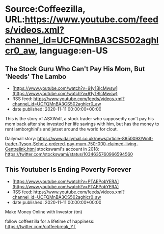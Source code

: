 # Source:Coffeezilla, URL:https://www.youtube.com/feeds/videos.xml?channel_id=UCFQMnBA3CS502aghlcr0_aw, language:en-US

## The Stock Guru Who Can't Pay His Mom, But 'Needs' The Lambo
 - [https://www.youtube.com/watch?v=91y1BIcMwsw](https://www.youtube.com/watch?v=91y1BIcMwsw)
 - RSS feed: https://www.youtube.com/feeds/videos.xml?channel_id=UCFQMnBA3CS502aghlcr0_aw
 - date published: 2020-11-11 00:00:00+00:00

This is the story of ASXWolf, a stock trader who supposedly can't pay his mom back after she invested her life savings with him, but has the money to rent lamborghini's and jetset around the world for clout. 

Dailymail story: https://www.dailymail.co.uk/news/article-8850093/Wolf-trader-Tyson-Scholz-ordered-pay-mum-750-000-claimed-living-Centrelink.html
stockswami's account in 2018: https://twitter.com/stockswami/status/1034635760966594560

## This Youtuber Is Ending Poverty Forever
 - [https://www.youtube.com/watch?v=PTAEPobYERA](https://www.youtube.com/watch?v=PTAEPobYERA)
 - RSS feed: https://www.youtube.com/feeds/videos.xml?channel_id=UCFQMnBA3CS502aghlcr0_aw
 - date published: 2020-11-11 00:00:00+00:00

Make Money Online with Investor (tm)

follow coffeezilla for a lifetime of happiness:
https://twitter.com/coffeebreak_YT

